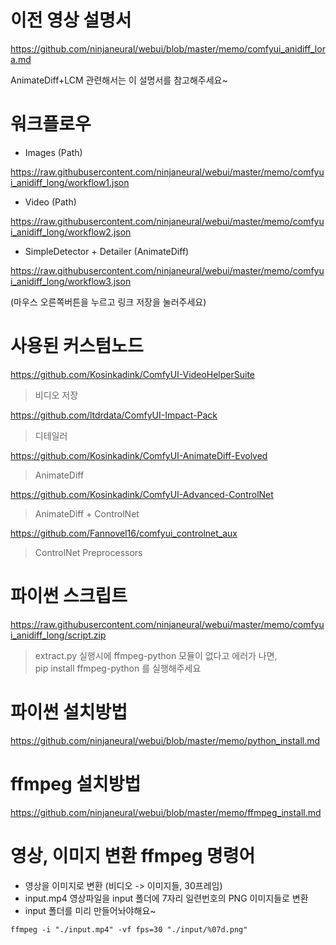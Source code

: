 # 이전 영상 설명서

<https://github.com/ninjaneural/webui/blob/master/memo/comfyui_anidiff_lora.md>

AnimateDiff+LCM 관련해서는 이 설명서를 참고해주세요~


# 워크플로우

* Images (Path)

<https://raw.githubusercontent.com/ninjaneural/webui/master/memo/comfyui_anidiff_long/workflow1.json>

* Video (Path)

<https://raw.githubusercontent.com/ninjaneural/webui/master/memo/comfyui_anidiff_long/workflow2.json>

* SimpleDetector + Detailer (AnimateDiff)

<https://raw.githubusercontent.com/ninjaneural/webui/master/memo/comfyui_anidiff_long/workflow3.json>

(마우스 오른쪽버튼을 누르고 링크 저장을 눌러주세요)


# 사용된 커스텀노드

<https://github.com/Kosinkadink/ComfyUI-VideoHelperSuite>

> 비디오 저장

<https://github.com/ltdrdata/ComfyUI-Impact-Pack>

> 디테일러

<https://github.com/Kosinkadink/ComfyUI-AnimateDiff-Evolved>

> AnimateDiff

<https://github.com/Kosinkadink/ComfyUI-Advanced-ControlNet>

> AnimateDiff + ControlNet

<https://github.com/Fannovel16/comfyui_controlnet_aux>

> ControlNet Preprocessors


# 파이썬 스크립트

<https://raw.githubusercontent.com/ninjaneural/webui/master/memo/comfyui_anidiff_long/script.zip>

> extract.py 실행시에 ffmpeg-python 모듈이 없다고 에러가 나면,   
> pip install ffmpeg-python 를 실행해주세요  


# 파이썬 설치방법

<https://github.com/ninjaneural/webui/blob/master/memo/python_install.md>



# ffmpeg 설치방법

<https://github.com/ninjaneural/webui/blob/master/memo/ffmpeg_install.md>



# 영상, 이미지 변환 ffmpeg 명령어

- 영상을 이미지로 변환 (비디오 -> 이미지들, 30프레임)
- input.mp4 영상파일을 input 폴더에 7자리 일련번호의 PNG 이미지들로 변환
- input 폴더를 미리 만들어놔야해요~

```
ffmpeg -i "./input.mp4" -vf fps=30 "./input/%07d.png"
```

